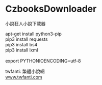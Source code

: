 # CzbooksDownloader
小說狂人小說下載器

apt-get install python3-pip <br>
pip3 install requests <br>
pip3 install bs4 <br>
pip3 install lxml <br>
<br>
export PYTHONIOENCODING=utf-8 <br>

twfanti:
繁體小說網<br>
www.twfanti.com
